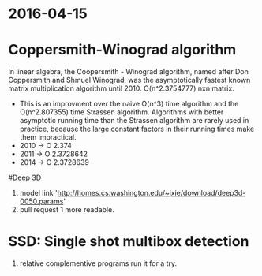 2016-04-15
========
# Coppersmith-Winograd algorithm
In linear algebra, the Coopersmith - Winograd algorithm, named after Don Coppersmith and Shmuel Winograd, was the asymptotically fastest known matrix multiplication algorithm until 2010. O(n^2.3754777) nxn matrix.
* This is an improvment over the naive O(n^3) time algorithm and the O(n^2.807355) time Strassen algorithm. Algorithms with better asymptotic running time than the Strassen algorithm are rarely used in practice, because the large constant factors in their running times make them impractical.
* 2010 -> O 2.374
* 2011 -> O 2.3728642
* 2014 -> O 2.3728639


#Deep 3D 
1. model link 'http://homes.cs.washington.edu/~jxie/download/deep3d-0050.params'
2. pull request 1 more readable.

# SSD: Single shot multibox detection
1. relative complementive programs run it for a try.